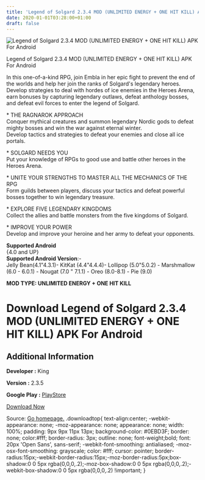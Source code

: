 ```yaml
---
title: 'Legend of Solgard 2.3.4 MOD (UNLIMITED ENERGY + ONE HIT KILL) APK For Android'
date: 2020-01-01T03:28:00+01:00
draft: false
---
```


![Legend of Solgard 2.3.4 MOD (UNLIMITED ENERGY + ONE HIT KILL) APK For Android](https://i0.wp.com/apkhome.net/wp-content/uploads/2019/11/Legend-of-Solgard.png "Legend of Solgard 2.3.4 MOD (UNLIMITED ENERGY + ONE HIT KILL) APK For Android")

  

Legend of Solgard 2.3.4 MOD (UNLIMITED ENERGY + ONE HIT KILL) APK For Android

In this one-of-a-kind RPG, join Embla in her epic fight to prevent the end of the worlds and help her join the ranks of Solgard's legendary heroes.  
Develop strategies to deal with hordes of ice enemies in the Heroes Arena, earn bonuses by capturing legendary outlaws, defeat anthology bosses, and defeat evil forces to enter the legend of Solgard.

\* THE RAGNAROK APPROACH  
Conquer mythical creatures and summon legendary Nordic gods to defeat mighty bosses and win the war against eternal winter.  
Develop tactics and strategies to defeat your enemies and close all ice portals.

\* SOLGARD NEEDS YOU  
Put your knowledge of RPGs to good use and battle other heroes in the Heroes Arena.

\* UNITE YOUR STRENGTHS TO MASTER ALL THE MECHANICS OF THE RPG  
Form guilds between players, discuss your tactics and defeat powerful bosses together to win legendary treasure.

\* EXPLORE FIVE LEGENDARY KINGDOMS  
Collect the allies and battle monsters from the five kingdoms of Solgard.

\* IMPROVE YOUR POWER  
Develop and improve your heroine and her army to defeat your opponents.

**Supported Android**  
{4.0 and UP}  
**Supported Android Version**:-  
Jelly Bean(4.1"4.3.1)- KitKat (4.4"4.4.4)- Lollipop (5.0"5.0.2) - Marshmallow (6.0 - 6.0.1) - Nougat (7.0 " 7.1.1) - Oreo (8.0-8.1) - Pie (9.0)

**MOD TYPE: UNLIMITED ENERGY + ONE HIT KILL**

Download Legend of Solgard 2.3.4 MOD (UNLIMITED ENERGY + ONE HIT KILL) APK For Android
======================================================================================

Additional Information
----------------------

**Developer :** King

**Version :** 2.3.5

**Google Play :** [PlayStore](https://play.google.com/store/apps/details?id=com.king.solgard)

  

[Download Now](https://store4app.co/post/legend-of-solgard-2-3-4-mod-unlimited-energy-one-hit-kill-apk-for-android_1573745235)

  
Source: [Go homepage.](https://store4app.co/post/legend-of-solgard-2-3-4-mod-unlimited-energy-one-hit-kill-apk-for-android_1573745235) .downloadtop{ text-align:center; -webkit-appearance: none; -moz-appearance: none; appearance: none; width: 100%; padding: 9px 9px 11px 13px; background-color: #0EBD3F; border: none; color:#fff; border-radius: 3px; outline: none; font-weight;bold; font: 20px 'Open Sans', sans-serif; -webkit-font-smoothing: antialiased; -moz-osx-font-smoothing: grayscale; color: #fff; cursor: pointer; border-radius:15px;-webkit-border-radius:15px;-moz-border-radius:5px;box-shadow:0 0 5px rgba(0,0,0,.2);-moz-box-shadow:0 0 5px rgba(0,0,0,.2);-webkit-box-shadow:0 0 5px rgba(0,0,0,.2) !important; }